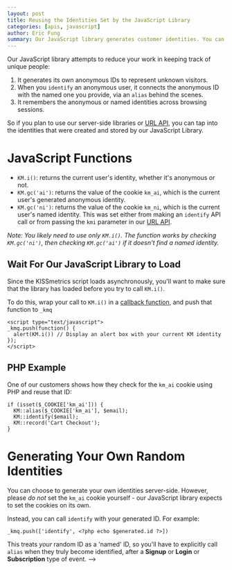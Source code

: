 ```yaml
---
layout: post
title: Reusing the Identities Set by the JavaScript Library
categories: [apis, javascript]
author: Eric Fung
summary: Our JavaScript library generates customer identities. You can obtain these identities to use them with our server-side libraries or [URL API][url].
---
```

Our JavaScript library attempts to reduce your work in keeping track of unique people:

1. It generates its own anonymous IDs to represent unknown visitors.
2. When you `identify` an anonymous user, it connects the anonymous ID with the named one you provide, via an `alias` behind the scenes.
3. It remembers the anonymous or named identities across browsing sessions.

So if you plan to use our server-side libraries or [URL API][url], you can tap into the identities that were created and stored by our JavaScript Library.

# JavaScript Functions

* `KM.i()`: returns the current user's identity, whether it's anonymous or not.
* `KM.gc('ai')`: returns the value of the cookie `km_ai`, which is the current user's generated anonymous identity.
* `KM.gc('ni')`: returns the value of the cookie `km_ni`, which is the current user's named identity. This was set either from making an `identify` API call or from passing the `kmi` parameter in our [URL API][url].

*Note: You likely need to use only `KM.i()`. The function works by checking `KM.gc('ni')`, then checking `KM.gc('ai')` if it doesn't find a named identity.*

## Wait For Our JavaScript Library to Load

Since the KISSmetrics script loads asynchronously, you'll want to make sure that the library has loaded before you try to call `KM.i()`. 

To do this, wrap your call to `KM.i()` in a [callback function][callback], and push that function to `_kmq`

    <script type="text/javascript">
    _kmq.push(function() {
	  alert(KM.i()) // Display an alert box with your current KM identity
	});
    </script>

## PHP Example

One of our customers shows how they check for the `km_ai` cookie using PHP and reuse that ID:

    if (isset($_COOKIE['km_ai'])) {
	  KM::alias($_COOKIE['km_ai'], $email);
      KM::identify($email);
      KM::record('Cart Checkout');
	}

# Generating Your Own Random Identities

You can choose to generate your own identities server-side. However, please *do not* set the `km_ai` cookie yourself - our JavaScript library expects to set the cookies on its own.

Instead, you can call `identify` with your generated ID. For example:

    _kmq.push(['identify', <?php echo $generated.id ?>])

This treats *your* random ID as a 'named' ID, so you'll have to explicitly call `alias` when they truly become identified, after a **Signup** or **Login** or **Subscription** type of event.
-->

[url]: /apis/url
[callback]: /apis/javascript/javascript-specific#callback-functions